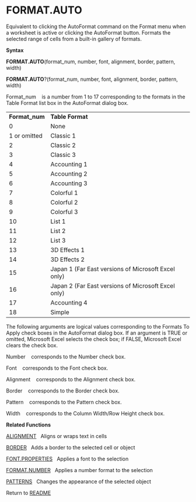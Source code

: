 # FORMAT.AUTO

Equivalent to clicking the AutoFormat command on the Format menu when a
worksheet is active or clicking the AutoFormat button. Formats the
selected range of cells from a built-in gallery of formats.

**Syntax**

**FORMAT.AUTO**(format\_num, number, font, alignment, border, pattern,
width)

**FORMAT.AUTO**?(format\_num, number, font, alignment, border, pattern,
width)

Format\_num&nbsp;&nbsp;&nbsp;&nbsp;is a number from 1 to 17
corresponding to the formats in the Table Format list box in the
AutoFormat dialog box.

|                 |                                                     |
| --------------- | --------------------------------------------------- |
| **Format\_num** | **Table Format**                                    |
| 0               | None                                                |
| 1 or omitted    | Classic 1                                           |
| 2               | Classic 2                                           |
| 3               | Classic 3                                           |
| 4               | Accounting 1                                        |
| 5               | Accounting 2                                        |
| 6               | Accounting 3                                        |
| 7               | Colorful 1                                          |
| 8               | Colorful 2                                          |
| 9               | Colorful 3                                          |
| 10              | List 1                                              |
| 11              | List 2                                              |
| 12              | List 3                                              |
| 13              | 3D Effects 1                                        |
| 14              | 3D Effects 2                                        |
| 15              | Japan 1 (Far East versions of Microsoft Excel only) |
| 16              | Japan 2 (Far East versions of Microsoft Excel only) |
| 17              | Accounting 4                                        |
| 18              | Simple                                              |

The following arguments are logical values corresponding to the Formats
To Apply check boxes in the AutoFormat dialog box. If an argument is
TRUE or omitted, Microsoft Excel selects the check box; if FALSE,
Microsoft Excel clears the check box.

Number&nbsp;&nbsp;&nbsp;&nbsp;corresponds to the Number check box.

Font&nbsp;&nbsp;&nbsp;&nbsp;corresponds to the Font check box.

Alignment&nbsp;&nbsp;&nbsp;&nbsp;corresponds to the Alignment check box.

Border&nbsp;&nbsp;&nbsp;&nbsp;corresponds to the Border check box.

Pattern&nbsp;&nbsp;&nbsp;&nbsp;corresponds to the Pattern check box.

Width&nbsp;&nbsp;&nbsp;&nbsp;corresponds to the Column Width/Row Height
check box.

**Related Functions**

[ALIGNMENT](ALIGNMENT.md)&nbsp;&nbsp;&nbsp;Aligns or wraps text in cells

[BORDER](BORDER.md)&nbsp;&nbsp;&nbsp;Adds a border to the selected cell or object

[FONT.PROPERTIES](FONT.PROPERTIES.md)&nbsp;&nbsp;&nbsp;Applies a font to the selection

[FORMAT.NUMBER](FORMAT.NUMBER.md)&nbsp;&nbsp;&nbsp;Applies a number format to the selection

[PATTERNS](PATTERNS.md)&nbsp;&nbsp;&nbsp;Changes the appearance of the selected object



Return to [README](README.md)

